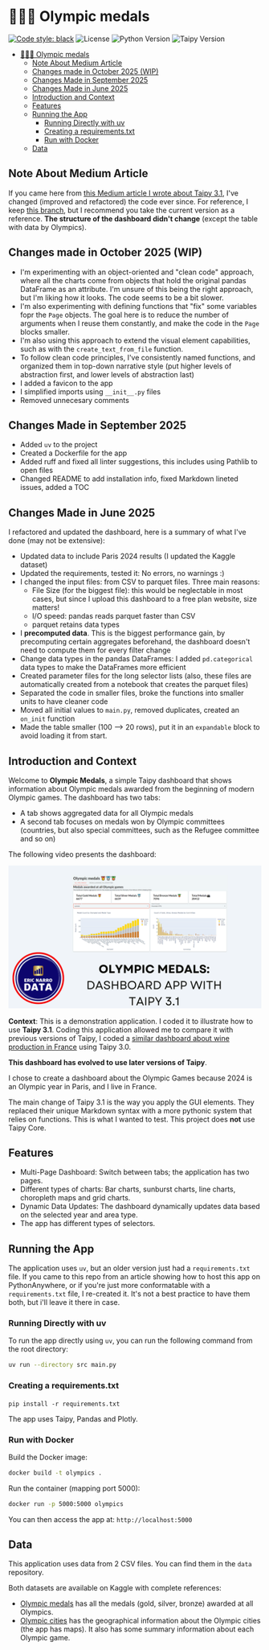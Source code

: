 # 🥇🥈🥉 Olympic medals

[![Code style: black](https://img.shields.io/badge/code%20style-black-000000.svg)](https://github.com/psf/black)
![License](https://img.shields.io/badge/License-MIT-blue.svg)
![Python Version](https://img.shields.io/badge/Python-3.12%2B-blue.svg)
![Taipy Version](https://img.shields.io/badge/Taipy-4.1-blue.svg)

- [🥇🥈🥉 Olympic medals](#-olympic-medals)
  - [Note About Medium Article](#note-about-medium-article)
  - [Changes made in October 2025 (WIP)](#changes-made-in-october-2025-wip)
  - [Changes Made in September 2025](#changes-made-in-september-2025)
  - [Changes Made in June 2025](#changes-made-in-june-2025)
  - [Introduction and Context](#introduction-and-context)
  - [Features](#features)
  - [Running the App](#running-the-app)
    - [Running Directly with uv](#running-directly-with-uv)
    - [Creating a requirements.txt](#creating-a-requirementstxt)
    - [Run with Docker](#run-with-docker)
  - [Data](#data)

## Note About Medium Article

If you came here from [this Medium article I wrote about Taipy 3.1](https://medium.com/gitconnected/discover-taipys-3-1-application-builder-5b8333f2c184), I've changed (improved and refactored) the code ever since. For reference, I keep [this branch](https://github.com/enarroied/Olympic-Medals-Taipy-App/tree/taipy_3.1), but I recommend you take the current version as a reference. **The structure of the dashboard didn't change** (except the table with data by Olympics).

## Changes made in October 2025 (WIP)

- I'm experimenting with an object-oriented and "clean code" approach, where all the charts come from objects that hold the original pandas DataFrame as an attribute. I'm unsure of this being the right approach, but I'm liking how it looks. The code seems to be a bit slower.
- I'm also experimenting with defining functions that "fix" some variables fopr the `Page` objects. The goal here is to reduce the number of arguments when I reuse them constantly, and make the code in the `Page` blocks smaller.
- I'm also using this approach to extend the visual element capabilities, such as with the `create_text_from_file` function.
- To follow clean code principles, I've consistently named functions, and organized them in top-down narrative style (put higher levels of abstraction first, and lower levels of abstraction last)
- I added a favicon to the app
- I simplified imports using `__init__.py` files
- Removed unnecesary comments

## Changes Made in September 2025

- Added `uv` to the project
- Created a Dockerfile for the app
- Added ruff and fixed all linter suggestions, this includes using Pathlib to open files
- Changed README to add installation info, fixed Markdown lineted issues, added a TOC

## Changes Made in June 2025

I refactored and updated the dashboard, here is a summary of what I've done (may not be extensive):

- Updated data to include Paris 2024 results (I updated the Kaggle dataset)
- Updated the requirements, tested it: No errors, no warnings :)
- I changed the input files: from CSV to parquet files. Three main reasons:
  - File Size (for the biggest file): this would be neglectable in most cases, but since I upload this dashboard to a free plan website, size matters!
  - I/O speed: pandas reads parquet faster than CSV
  - parquet retains data types
- I **precomputed data**. This is the biggest performance gain, by precomputing certain aggregates beforehand, the dashboard doesn't need to compute them for every filter change
- Change data types in the pandas DataFrames: I added `pd.categorical` data types to make the DataFrames more efficient
- Created parameter files for the long selector lists (also, these files are automatically created from a notebook that creates the parquet files)
- Separated the code in smaller files, broke the functions into smaller units to have cleaner code
- Moved all initial values to `main.py`, removed duplicates, created an `on_init` function
- Made the table smaller (100 --> 20 rows), put it in an `expandable` block to avoid loading it from start.

## Introduction and Context

Welcome to **Olympic Medals**, a simple Taipy dashboard that shows information about Olympic medals awarded from the beginning of modern Olympic games. The dashboard has two tabs:

- A tab shows aggregated data for all Olympic medals
- A second tab focuses on medals won by Olympic committees (countries, but also special committees, such as the Refugee committee and so on)

The following video presents the dashboard:

[![Click to watch the video](img/YT.png)](https://www.youtube.com/watch?v=_1X7etBFTk0)

**Context**: This is a demonstration application. I coded it to illustrate how to use **Taipy 3.1**. Coding this application allowed me to compare it with previous versions of Taipy, I coded a [similar dashboard about wine production in France](https://github.com/enarroied/taipy_wine_app) using Taipy 3.0.

**This dashboard has evolved to use later versions of Taipy**.

I chose to create a dashboard about the Olympic Games because 2024 is an Olympic year in Paris, and I live in France.

The main change of Taipy 3.1 is the way you apply the GUI elements. They replaced their unique Markdown syntax with a more pythonic system that relies on functions. This is what I wanted to test. This project does **not** use Taipy Core.

## Features

- Multi-Page Dashboard: Switch between tabs; the application has two pages.
- Different types of charts: Bar charts, sunburst charts, line charts, choropleth maps and grid charts.
- Dynamic Data Updates: The dashboard dynamically updates data based on the selected year and area type.
- The app has different types of selectors.

## Running the App

The application uses `uv`, but an older version just had a `requirements.txt` file. If you came to this repo from an article showing how to host this app on PythonAnywhere, or if you're just more conformatable with a `requirements.txt` file, I re-created it. It's not a best practice to have them both, but i'll leave it there in case.

### Running Directly with uv

To run the app directly using `uv`, you can run the following command from the root directory:

```bash
uv run --directory src main.py
```

### Creating a requirements.txt

`pip install -r requirements.txt`

The app uses Taipy, Pandas and Plotly.

### Run with Docker

Build the Docker image:

```bash
docker build -t olympics .
```

Run the container (mapping port 5000):

```bash
docker run -p 5000:5000 olympics
```

You can then access the app at: `http://localhost:5000`

## Data

This application uses data from 2 CSV files. You can find them in the `data` repository.

Both datasets are available on Kaggle with complete references:

- [Olympic medals](https://www.kaggle.com/datasets/ericnarro/all-olympic-medals-until-2024-before-paris-games) has all the medals (gold, silver, bronze) awarded at all Olympics.
- [Olympic cities](https://www.kaggle.com/datasets/ericnarro/olympic-cities-summary) has the geographical information about the Olympic cities (the app has maps). It also has some summary information about each Olympic game.
